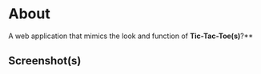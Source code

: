 # About

A web application that mimics the look and function of **Tic-Tac-Toe(s)**?\*\*

## Screenshot(s)
